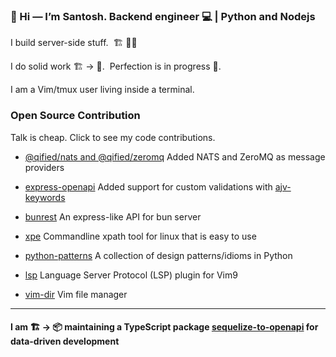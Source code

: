 ### 👋 Hi — I’m Santosh. Backend engineer 💻 | Python and Nodejs

I build server-side stuff.&nbsp;&nbsp;🏗️&nbsp;🧠🔌

I do solid work&nbsp;🏗️ → 🚀.&nbsp;&nbsp;Perfection is in progress&nbsp;🚧.

I am a Vim/tmux user living inside a terminal.

### Open Source Contribution

Talk is cheap. Click to see my code contributions.

- <a href="https://github.com/jaredwray/qified/pulls?q=is%3Apr+is%3Aclosed+author%3Atechntools">@qified/nats and @qified/zeromq</a>&nbsp;Added NATS and ZeroMQ as message providers

- <a href="https://github.com/wesleytodd/express-openapi/pulls?q=is%3Apr+author%3Atechntools+is%3Aclosed">express-openapi</a>&nbsp;Added support for custom validations with <a href="https://github.com/ajv-validator/ajv-keywords">ajv-keywords</a>

- <a href="https://github.com/lau1944/bunrest/pulls?q=is%3Apr+is%3Aclosed+author%3Atechntools">bunrest</a>&nbsp;An express-like API for bun server

- <a href="https://github.com/charmparticle/xpe/pulls?q=is%3Apr+is%3Aclosed+author%3Atechntools">xpe</a>&nbsp;Commandline xpath tool for linux that is easy to use

- <a href="https://github.com/faif/python-patterns/pulls?q=is%3Apr+is%3Aclosed+author%3Atechntools">python-patterns</a>&nbsp;A collection of design patterns/idioms in Python

- <a href="https://github.com/yegappan/lsp/pulls?q=is%3Apr+is%3Aclosed+author%3Atechntools">lsp</a>&nbsp;Language Server Protocol (LSP) plugin for Vim9

- <a href="https://github.com/habamax/vim-dir/pulls?q=is%3Apr+is%3Aclosed+author%3Atechntools">vim-dir</a>&nbsp;Vim file manager

---

#### I am 🏗️ → 📦 maintaining a TypeScript package [sequelize-to-openapi](https://github.com/techntools/sequelize-to-openapi) for data-driven development
